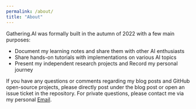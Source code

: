 ```yaml
---
permalink: /about/
title: "About"
---
```


Gathering.AI was formally built in the autumn of 2022 with a few main purposes: 
* Document my learning notes and share them with other AI enthusiasts
* Share hands-on tutorials with implementations on various AI topics
* Present my independent research projects and Record my personal journey

If you have any questions or comments regarding my blog posts and GitHub open-source projects, please directly post under the blog post or open an issue ticket in the repository. For private questions, please contact me via my personal [Email](mailto:lhkhiem28@gmail.com). 